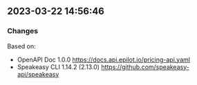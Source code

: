 

## 2023-03-22 14:56:46
### Changes
Based on:
- OpenAPI Doc 1.0.0 https://docs.api.epilot.io/pricing-api.yaml
- Speakeasy CLI 1.14.2 (2.13.0) https://github.com/speakeasy-api/speakeasy